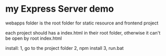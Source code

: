# my Express Server demo

webapps folder is the root folder for static resource and frontend project

each project should has a index.html in their root folder, 
otherwise it can't be open by root index.html

install:
1, go to the project folder
2, npm install
3, run.bat

